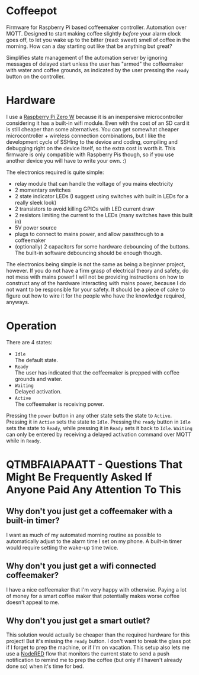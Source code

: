 # Coffeepot
Firmware for Raspberry Pi based coffeemaker controller. Automation over MQTT.
Designed to start making coffee slightly *before* your alarm clock goes off,
to let you wake up to the bitter (read: sweet) smell of coffee in the morning.
How can a day starting out like that be anything but great?

Simplifies state management of the automation server by ignoring messages of
delayed start unless the user has "armed" the coffeemaker with water and coffee
grounds, as indicated by the user pressing the `ready` button on the controller.

# Hardware
I use a [Raspberry Pi Zero W](https://www.raspberrypi.org/products/raspberry-pi-zero-w/) because
it is an inexpensive microcontroller considering it has a built-in wifi module.
Even with the cost of an SD card it is still cheaper than some alternatives.
You can get somewhat cheaper microcontroller + wireless connection combinations, but I like the development
cycle of SSHing to the device and coding, compiling and debugging right on the device itself, so the extra cost is worth it.
This firmware is only compatible with Raspberry Pis though, so if you use another device you will have to write your own. :)

The electronics required is quite simple:
 - relay module that can handle the voltage of you mains electricity
 - 2 momentary switches
 - 2 state indicator LEDs (I suggest using switches with built in LEDs for a really sleek look)
 - 2 transistors to avoid killing GPIOs with LED current draw
 - 2 resistors limiting the current to the LEDs (many switches have this built in)
 - 5V power source
 - plugs to connect to mains power, and allow passthrough to a coffeemaker
 - (optionally) 2 capacitors for some hardware debouncing of the buttons. The built-in software debouncing should be enough though.
 
The electronics being simple is not the same as being a beginner project, however.
If you do not have a firm grasp of electrical theory and safety, do not mess with mains power!
I will not be providing instructions on how to construct any of the hardware interacting with
mains power, because I do not want to be responsible for your safety.
It should be a piece of cake to figure out how to wire it for the people who
have the knowledge required, anyways.

# Operation
There are 4 states:
 - `Idle`  
   The default state.
 - `Ready`  
   The user has indicated that the coffeemaker is prepped with coffee grounds and water.
 - `Waiting`  
   Delayed activation.
 - `Active`  
   The coffeemaker is receiving power.
 
Pressing the `power` button in any other state sets the state to `Active`.
Pressing it in `Active` sets the state to `Idle`.
Pressing the `ready` button in `Idle` sets the state to `Ready`, while pressing it in `Ready` sets it back to `Idle`.
`Waiting` can only be entered by receiving a delayed activation command over MQTT while in `Ready`.

# QTMBFAIAPAATT - Questions That Might Be Frequently Asked If Anyone Paid Any Attention To This
## Why don't you just get a coffeemaker with a built-in timer?
I want as much of my automated morning routine as possible to automatically adjust to the alarm time I set on my phone.
A built-in timer would require setting the wake-up time twice.

## Why don't you just get a wifi connected coffeemaker?
I have a nice coffeemaker that I'm very happy with otherwise.
Paying a lot of money for a smart coffee maker that potentially makes worse coffee doesn't appeal to me.

## Why don't you just get a smart outlet?
This solution would actually be cheaper than the required hardware for this project! But it's missing the `ready` button.
I don't want to break the glass pot if I forget to prep the machine, or if I'm on vacation.
This setup also lets me use a [NodeRED](https://nodered.org/) flow that monitors the current state to send a push notification
to remind me to prep the coffee (but only if I haven't already done so) when it's time for bed.
